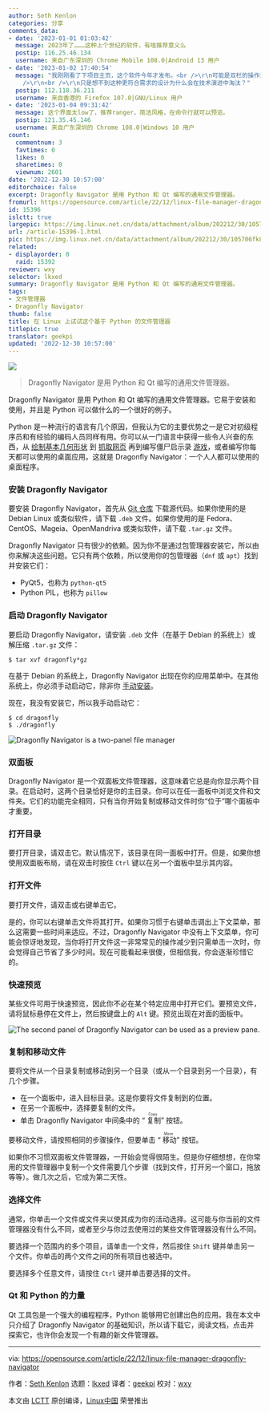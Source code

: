 ```yaml
---
author: Seth Kenlon
categories: 分享
comments_data:
- date: '2023-01-01 01:03:42'
  message: 2023年了………这种上个世纪的软件，有啥推荐意义么
  postip: 116.25.46.134
  username: 来自广东深圳的 Chrome Mobile 108.0|Android 13 用户
- date: '2023-01-02 17:40:54'
  message: "我刚刚看了下项目主页，这个软件今年才发布。<br />\r\n可能是双栏的操作逻辑让您感觉是上个世纪的吧。<br />\r\n<br />\r\n不过实话说，我个人是比较喜欢和接受双栏的界面的，不管是win上的TC还是上面的软件，双栏的操作逻辑非常方便文件操作。<br
    />\r\n<br />\r\n只是想不到这种更符合需求的设计为什么会在技术演进中淘汰？"
  postip: 112.118.36.211
  username: 来自香港的 Firefox 107.0|GNU/Linux 用户
- date: '2023-01-04 09:31:42'
  message: 这个界面太low了，推荐ranger，简洁风格，在命令行就可以预览。
  postip: 121.35.45.146
  username: 来自广东深圳的 Chrome 108.0|Windows 10 用户
count:
  commentnum: 3
  favtimes: 0
  likes: 0
  sharetimes: 0
  viewnum: 2601
date: '2022-12-30 10:57:00'
editorchoice: false
excerpt: Dragonfly Navigator 是用 Python 和 Qt 编写的通用文件管理器。
fromurl: https://opensource.com/article/22/12/linux-file-manager-dragonfly-navigator
id: 15396
islctt: true
largepic: https://img.linux.net.cn/data/attachment/album/202212/30/105706fk81jdkd1jkh9xpc.jpg
url: /article-15396-1.html
pic: https://img.linux.net.cn/data/attachment/album/202212/30/105706fk81jdkd1jkh9xpc.jpg.thumb.jpg
related:
- displayorder: 0
  raid: 15392
reviewer: wxy
selector: lkxed
summary: Dragonfly Navigator 是用 Python 和 Qt 编写的通用文件管理器。
tags:
- 文件管理器
- Dragonfly Navigator
thumb: false
title: 在 Linux 上试试这个基于 Python 的文件管理器
titlepic: true
translator: geekpi
updated: '2022-12-30 10:57:00'
---
```


![](/data/attachment/album/202212/30/105706fk81jdkd1jkh9xpc.jpg)



> 
> Dragonfly Navigator 是用 Python 和 Qt 编写的通用文件管理器。
> 
> 
> 


Dragonfly Navigator 是用 Python 和 Qt 编写的通用文件管理器。它易于安装和使用，并且是 Python 可以做什么的一个很好的例子。


Python 是一种流行的语言有几个原因，但我认为它的主要优势之一是它对初级程序员和有经验的编码人员同样有用。你可以从一门语言中获得一些令人兴奋的东西，从 [绘制基本几何形状](https://opensource.com/article/17/10/python-101#turtle) 到 [抓取网页](https://opensource.com/article/20/5/web-scraping-python) 再到编写僵尸启示录 [游戏](https://opensource.com/downloads/python-gaming-ebook)，或者编写你每天都可以使用的桌面应用。这就是 Dragonfly Navigator：一个人人都可以使用的桌面程序。


### 安装 Dragonfly Navigator


要安装 Dragonfly Navigator，首先从 [Git 仓库](https://github.com/suncore/dflynav/releases) 下载源代码。如果你使用的是 Debian Linux 或类似软件，请下载 `.deb` 文件。如果你使用的是 Fedora、CentOS、Mageia、OpenMandriva 或类似软件，请下载 `.tar.gz` 文件。


Dragonfly Navigator 只有很少的依赖。因为你不是通过包管理器安装它，所以由你来解决这些问题。它只有两个依赖，所以使用你的包管理器（`dnf` 或 `apt`）找到并安装它们：


* PyQt5，也称为 `python-qt5`
* Python PIL，也称为 `pillow`


### 启动 Dragonfly Navigator


要启动 Dragonfly Navigator，请安装 `.deb` 文件（在基于 Debian 的系统上）或解压缩 `.tar.gz` 文件：



```
$ tar xvf dragonfly*gz

```

在基于 Debian 的系统上，Dragonfly Navigator 出现在你的应用菜单中。在其他系统上，你必须手动启动它，除非你 [手动安装](https://opensource.com/article/18/1/how-install-apps-linux)。


现在，我没有安装它，所以我手动启动它：



```
$ cd dragonfly
$ ./dragonfly

```

![Dragonfly Navigator is a two-panel file manager](/data/attachment/album/202212/30/105758afr9bq6wrirgrdui.jpg)


### 双面板


Dragonfly Navigator 是一个双面板文件管理器，这意味着它总是向你显示两个目录。在启动时，这两个目录恰好是你的主目录。你可以在任一面板中浏览文件和文件夹。它们的功能完全相同，只有当你开始复制或移动文件时你“位于”哪个面板中才重要。


### 打开目录


要打开目录，请双击它。默认情况下，该目录在同一面板中打开。但是，如果你想使用双面板布局，请在双击时按住 `Ctrl` 键以在另一个面板中显示其内容。


### 打开文件


要打开文件，请双击或右键单击它。


是的，你可以右键单击文件将其打开。如果你习惯于右键单击调出上下文菜单，那么这需要一些时间来适应。不过，Dragonfly Navigator 中没有上下文菜单，你可能会惊讶地发现，当你将打开文件这一非常常见的操作减少到只需单击一次时，你会觉得自己节省了多少时间。现在可能看起来很傻，但相信我，你会逐渐珍惜它的。


### 快速预览


某些文件可用于快速预览，因此你不必在某个特定应用中打开它们。要预览文件，请将鼠标悬停在文件上，然后按键盘上的 `Alt` 键。预览出现在对面的面板中。


![The second panel of Dragonfly Navigator can be used as a preview pane.](/data/attachment/album/202212/30/105806j6aa5thm6n02k2hh.jpg)


### 复制和移动文件


要将文件从一个目录复制或移动到另一个目录（或从一个目录到另一个目录），有几个步骤。


* 在一个面板中，进入目标目录。这是你要将文件复制到的位置。
* 在另一个面板中，选择要复制的文件。
* 单击 Dragonfly Navigator 中间条中的 “<ruby> 复制 <rt>  Copy </rt></ruby>” 按钮。


要移动文件，请按照相同的步骤操作，但要单击 “<ruby> 移动 <rt>  Move </rt></ruby>” 按钮。


如果你不习惯双面板文件管理器，一开始会觉得很陌生。但是你仔细想想，在你常用的文件管理器中复制一个文件需要几个步骤（找到文件，打开另一个窗口，拖放等等）。做几次之后，它成为第二天性。


### 选择文件


通常，你单击一个文件或文件夹以使其成为你的活动选择。这可能与你当前的文件管理器没有什么不同，或者至少与你过去使用过的某些文件管理器没有什么不同。


要选择一个范围内的多个项目，请单击一个文件，然后按住 `Shift` 键并单击另一个文件。你单击的两个文件之间的所有项目也被选中。


要选择多个任意文件，请按住 `Ctrl` 键并单击要选择的文件。


### Qt 和 Python 的力量


Qt 工具包是一个强大的编程程序，Python 能够用它创建出色的应用。我在本文中只介绍了 Dragonfly Navigator 的基础知识，所以请下载它，阅读文档，点击并探索它，也许你会发现一个有趣的新文件管理器。




---


via: <https://opensource.com/article/22/12/linux-file-manager-dragonfly-navigator>


作者：[Seth Kenlon](https://opensource.com/users/seth) 选题：[lkxed](https://github.com/lkxed) 译者：[geekpi](https://github.com/geekpi) 校对：[wxy](https://github.com/wxy)


本文由 [LCTT](https://github.com/LCTT/TranslateProject) 原创编译，[Linux中国](https://linux.cn/) 荣誉推出